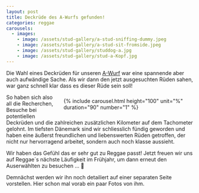 ```yaml
---
layout: post
title: Deckrüde des A-Wurfs gefunden!
categories: reggae
carousels:
  - images: 
    - image: /assets/stud-gallery/a-stud-sniffing-dummy.jpeg
    - image: /assets/stud-gallery/a-stud-sit-fromside.jpeg
    - image: /assets/stud-gallery/studdog-a.jpg
    - image: /assets/stud-gallery/stud-a-Kopf.jpg
---
```


<p>
  Die Wahl eines Deckrüden für unseren <a href="/litters">A-Wurf</a> war eine spannende aber auch aufwändige Sache. 
Als wir dann den jetzt ausgesuchten Rüden sahen, war ganz schnell klar dass es dieser Rüde sein soll!
</p>

<div style="float: right;
    width: 350px;
    position: relative;
    left: 10px;
    margin: 10px;">
  {% include carousel.html height="100" unit="%" duration="90" number="1" %}
</div>

<p>
  So haben sich also all die Recherchen, Besuche bei potentiellen Deckrüden und die zahlreichen zusätzlichen Kilometer auf dem Tachometer gelohnt.
Im tiefsten Dänemark sind wir schliesslich fündig geworden und haben eine äußerst freundlichen und liebenswerten Rüden getroffen, der nicht nur hervorragend arbeitet, sondern auch noch klasse aussieht. 
</p>

<p>
  Wir haben das Gefühl das er sehr gut zu Reggae passt!
  Jetzt freuen wir uns auf Reggae´s nächste Läufigkeit im Frühjahr, um dann erneut den Auserwählten zu besuchen ... 🤗
</p>
<p>
  Demnächst werden wir ihn noch detailiert auf einer separaten Seite vorstellen. Hier schon mal vorab ein paar Fotos von ihm.
</p>

